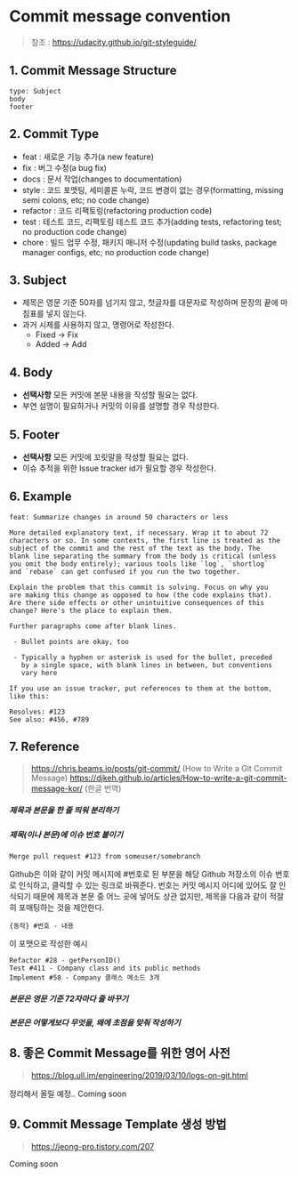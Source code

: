 # Commit message convention
> 참조 : https://udacity.github.io/git-styleguide/

## 1. Commit Message Structure
``` 
type: Subject
body
footer
```

## 2. Commit Type
- feat : 새로운 기능 추가(a new feature)
- fix : 버그 수정(a bug fix)
- docs : 문서 작업(changes to documentation)
- style : 코드 포맷팅, 세미콜론 누락, 코드 변경이 없는 경우(formatting, missing semi colons, etc; no code change)
- refactor : 코드 리팩토링(refactoring production code)
- test : 테스트 코드, 리팩토링 테스트 코드 추가(adding tests, refactoring test; no production code change)
- chore : 빌드 업무 수정, 패키지 매니저 수정(updating build tasks, package manager configs, etc; no production code change)

## 3. Subject
- 제목은 영문 기준 50자를 넘기지 않고, 첫글자를 대문자로 작성하며 문장의 끝에 마침표를 넣지 않는다. 
- 과거 시제를 사용하지 않고, 명령어로 작성한다.
  - Fixed -> Fix
  - Added -> Add

## 4. Body
- **선택사항** 모든 커밋에 본문 내용을 작성할 필요는 없다.
- 부연 설명이 필요하거나 커밋의 이유를 설명할 경우 작성한다.

## 5. Footer
- **선택사항** 모든 커밋에 꼬릿말을 작성할 필요는 없다.
- 이슈 추적을 위한 Issue tracker id가 필요할 경우 작성한다.

## 6. Example
```
feat: Summarize changes in around 50 characters or less

More detailed explanatory text, if necessary. Wrap it to about 72
characters or so. In some contexts, the first line is treated as the
subject of the commit and the rest of the text as the body. The
blank line separating the summary from the body is critical (unless
you omit the body entirely); various tools like `log`, `shortlog`
and `rebase` can get confused if you run the two together.

Explain the problem that this commit is solving. Focus on why you
are making this change as opposed to how (the code explains that).
Are there side effects or other unintuitive consequences of this
change? Here's the place to explain them.

Further paragraphs come after blank lines.

 - Bullet points are okay, too

 - Typically a hyphen or asterisk is used for the bullet, preceded
   by a single space, with blank lines in between, but conventions
   vary here

If you use an issue tracker, put references to them at the bottom,
like this:

Resolves: #123
See also: #456, #789
```

## 7. Reference
> https://chris.beams.io/posts/git-commit/ (How to Write a Git Commit Message)
> https://djkeh.github.io/articles/How-to-write-a-git-commit-message-kor/ (한글 번역)

##### 제목과 본문을 한 줄 띄워 분리하기
##### 제목(이나 본문)에 이슈 번호 붙이기

```
Merge pull request #123 from someuser/somebranch
```

Github은 이와 같이 커밋 메시지에 #번호로 된 부분을 해당 Github 저장소의 이슈 번호로 인식하고, 클릭할 수 있는 링크로 바꿔준다.
번호는 커밋 메시지 어디에 있어도 잘 인식되기 때문에 제목과 본문 중 어느 곳에 넣어도 상관 없지만, 제목을 다음과 같이 적절히 포매팅하는 것을 제안한다.

```
{동작} #번호 - 내용
```

이 포맷으로 작성한 예시
```
Refactor #28 - getPersonID()
Test #411 - Company class and its public methods
Implement #58 - Company 클래스 메소드 3개
```

##### 본문은 영문 기준 **72**자마다 줄 바꾸기
##### 본문은 **어떻게**보다 **무엇을, 왜**에 초점을 맞춰 작성하기


## 8. 좋은 Commit Message를 위한 영어 사전
> https://blog.ull.im/engineering/2019/03/10/logs-on-git.html

정리해서 올릴 예정.. Coming soon

## 9. Commit Message Template 생성 방법
> https://jeong-pro.tistory.com/207

Coming soon
